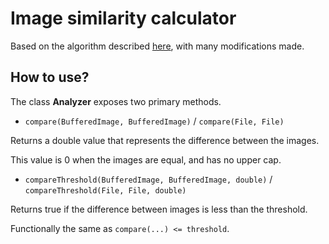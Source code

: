 # Image similarity calculator

Based on the algorithm described [here](https://web.archive.org/web/20160305150423/http://www.lac.inpe.br/JIPCookbook/6050-howto-compareimages.jsp), with many modifications made.

## How to use?

The class **Analyzer** exposes two primary methods.

- ```compare(BufferedImage, BufferedImage)``` / ```compare(File, File)```

Returns a double value that represents the difference between the images.

This value is 0 when the images are equal, and has no upper cap.

- ```compareThreshold(BufferedImage, BufferedImage, double)``` / ```compareThreshold(File, File, double)```

Returns true if the difference between images is less than the threshold.

Functionally the same as ```compare(...) <= threshold```.
